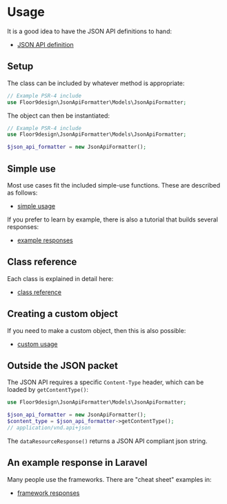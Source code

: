 # Usage

It is a good idea to have the JSON API definitions to hand:

* [JSON API definition](https://jsonapi.org/format/)

## Setup

The class can be included by whatever method is appropriate:

```php
// Example PSR-4 include
use Floor9design\JsonApiFormatter\Models\JsonApiFormatter;
```
The object can then be instantiated:

```php
// Example PSR-4 include
use Floor9design\JsonApiFormatter\Models\JsonApiFormatter;

$json_api_formatter = new JsonApiFormatter();
```

## Simple use

Most use cases fit the included simple-use functions. These are described as follows:

* [simple usage](usage_simple.md)

If you prefer to learn by example, there is also a tutorial that builds several responses:

* [example responses](usage_example_responses.md)

## Class reference

Each class is explained in detail here:

* [class reference](class_rererence.md)

## Creating a custom object

If you need to make a custom object, then this is also possible:

* [custom usage](usage_custom.md)

## Outside the JSON packet

The JSON API requires a specific `Content-Type` header, which can be loaded by `getContentType()`:

```php
use Floor9design\JsonApiFormatter\Models\JsonApiFormatter;

$json_api_formatter = new JsonApiFormatter();
$content_type = $json_api_formatter->getContentType();
// application/vnd.api+json
```

The `dataResourceResponse()` returns a JSON API compliant json string.

## An example response in Laravel

Many people use the frameworks. There are "cheat sheet" examples in:

* [framework responses](framework_responses.md)